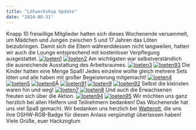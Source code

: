 ```yaml
---
title: "Lötworkshop Update"
date: "2014-08-31"
---
```


Knapp 10 freiwillige Mitglieder hatten sich dieses Wochenende versammelt, um Mädchen und Jungen zwischen 5 und 17 Jahren das Löten beizubringen. Damit sich die Eltern währenddessen nicht langweilen, hatten wir auch die Lounge entsprechend mit kostenloser Verpflegung ausgestattet. [![loeten1](images/loeten1-300x200.jpg)](https://hackzogtum-coburg.de/wp-content/uploads/2014/09/loeten1.jpg " ") [![loeten2](images/loeten2-200x300.jpg)](https://hackzogtum-coburg.de/wp-content/uploads/2014/09/loeten2.jpg " ") Am wichtigsten war selbstverständlich die ausreichende Ausstattung des Arbeitsraumes. [![loeten3](images/loeten3-300x200.jpg)](https://hackzogtum-coburg.de/wp-content/uploads/2014/09/loeten3.jpg " ") [![loeten93](images/loeten93-300x200.jpg)](https://hackzogtum-coburg.de/wp-content/uploads/2014/09/loeten93.jpg " ") Die Kinder hatten eine Menge Spaß! Jedes einzelne wollte gleich mehrere Sets löten und alle haben mit großer Begeisterung mitgemacht! [![loeten4](images/loeten4-300x199.jpg)](https://hackzogtum-coburg.de/wp-content/uploads/2014/09/loeten4.jpg " ") [![loeten5](images/loeten5-300x199.jpg)](https://hackzogtum-coburg.de/wp-content/uploads/2014/09/loeten5.jpg " ") [![loeten6](images/loeten6-300x199.jpg)](https://hackzogtum-coburg.de/wp-content/uploads/2014/09/loeten6.jpg " ")Â [![loeten91](images/loeten91-300x200.jpg)](https://hackzogtum-coburg.de/wp-content/uploads/2014/09/loeten91.jpg " ") [![loeten9](images/loeten9-200x300.jpg)](https://hackzogtum-coburg.de/wp-content/uploads/2014/09/loeten9.jpg " ") [![loeten92](images/loeten92-200x300.jpg)](https://hackzogtum-coburg.de/wp-content/uploads/2014/09/loeten92.jpg " ") Selbst die kleinsten waren hin und weg! [![loeten7](images/loeten7-199x300.jpg)](https://hackzogtum-coburg.de/wp-content/uploads/2014/09/loeten7.jpg " ") [![loeten8](images/loeten8-300x199.jpg)](https://hackzogtum-coburg.de/wp-content/uploads/2014/09/loeten8.jpg " ") Und auch die Erwachsenen freuten sich über die Aktion. [![loeten94](images/loeten94-300x200.jpg)](https://hackzogtum-coburg.de/wp-content/uploads/2014/09/loeten94.jpg " ") [![loeten95](images/loeten95-300x199.jpg)](https://hackzogtum-coburg.de/wp-content/uploads/2014/09/loeten95.jpg " ") Wir möchten uns ganz herzlich bei allen Helfern und Teilnehmern bedanken! Das Wochenende hat uns viel Spaß gemacht. Wir bedanken uns herzlich bei [Watterott](http://www.watterott.com/), die uns ihre OSHW-RGB-Badge für diesen Anlass vergünstigt überlassen haben! Viele Grüße, euer Hackzogtum
